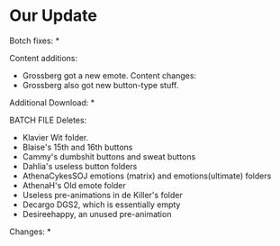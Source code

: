 # Our Update

Botch fixes:
  * 
  
Content additions:
  * Grossberg got a new emote.
Content changes:
  * Grossberg also got new button-type stuff.

Additional Download:
  * 
 
BATCH FILE
Deletes:
  * Klavier Wit folder.
  * Blaise's 15th and 16th buttons
  * Cammy's dumbshit buttons and sweat buttons
  * Dahlia's useless button folders
  * AthenaCykesSOJ emotions (matrix) and emotions(ultimate) folders
  * AthenaH's Old emote folder
  * Useless pre-animations in de Killer's folder
  * Decargo DGS2, which is essentially empty
  * Desireehappy, an unused pre-animation 
  
Changes:
  * 
 
